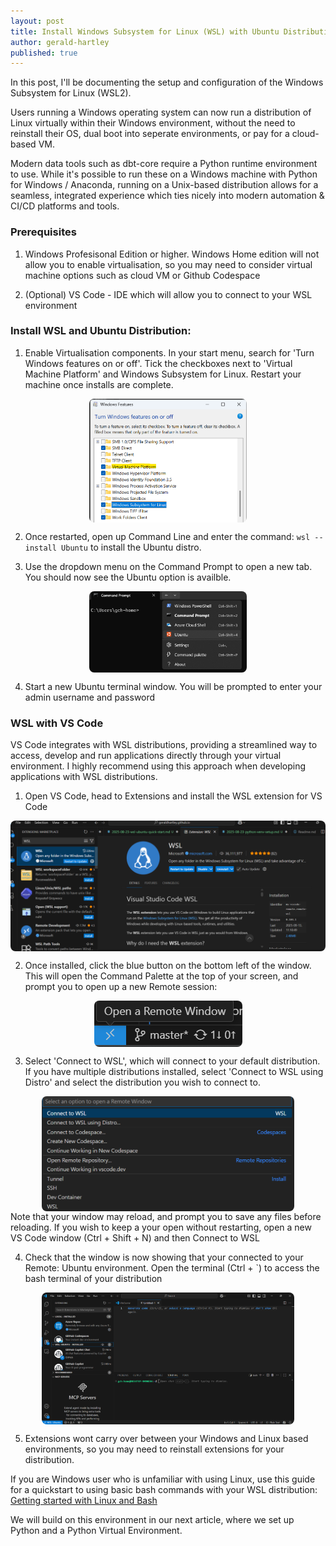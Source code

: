 ```yaml
---
layout: post
title: Install Windows Subsystem for Linux (WSL) with Ubuntu Distribution
author: gerald-hartley
published: true
---
```


In this post, I'll be documenting the setup and configuration of the Windows Subsystem for Linux (WSL2).

Users running a Windows operating system can now run a distribution of Linux virtually within their Windows environment, without the need to reinstall their OS, dual boot into seperate environments, or pay for a cloud-based VM.

Modern data tools such as dbt-core require a Python runtime environment to use. While it's possible to run these on a Windows machine with Python for Windows / Anaconda, running on a Unix-based distribution allows for a seamless, integrated experience which ties nicely into modern automation & CI/CD platforms and tools.

### Prerequisites

1. Windows Profesisonal Edition or higher. Windows Home edition will not allow you to enable virtualisation, so you may need to consider virtual machine options such as cloud VM or Github Codespace

2. (Optional) VS Code - IDE which will allow you to connect to your WSL environment

### Install WSL and Ubuntu Distribution:

1. Enable Virtualisation components. In your start menu, search for 'Turn Windows features on or off'. Tick the checkboxes next to 'Virtual Machine Platform' and Windows Subsystem for Linux. Restart your machine once installs are complete.
<img src="../images/wsl-windows-feats.png" style="display: block; margin-left: auto; margin-right: auto; border-radius: 8px; width: 50%;"/>

2. Once restarted, open up Command Line and enter the command: ```wsl --install Ubuntu``` to install the Ubuntu distro.

3. Use the dropdown menu on the Command Prompt to open a new tab. You should now see the Ubuntu option is availble.
<img src="../images/wsl-cmd-options.png" style="display: block; margin-left: auto; margin-right: auto; border-radius: 8px; width: 50%;"/>

4. Start a new Ubuntu terminal window. You will be prompted to enter your admin username and password

### WSL with VS Code

VS Code integrates with WSL distributions, providing a streamlined way to access, develop and run applications directly through your virtual environment. I highly recommend using this approach when developing applications with WSL distributions.

1. Open VS Code, head to Extensions and install the WSL extension for VS Code
<img src="../images/wsl-vs-extensions.png" style="display: block; margin-left: auto; margin-right: auto; border-radius: 8px;"/>

2. Once installed, click the blue button on the bottom left of the window. This will open the Command Palette at the top of your screen, and prompt you to open up a new Remote session:
<img src="../images/wsl-vscode-remote.png" style="display: block; margin-left: auto; margin-right: auto; border-radius: 8px;"/>

3. Select 'Connect to WSL', which will connect to your default distribution. If you have multiple distributions installed, select 'Connect to WSL using Distro' and select the distribution you wish to connect to. 
<img src="../images/wsl-command-palette.png" style="display: block; margin-left: auto; margin-right: auto; border-radius: 8px; width: 80%;"/>
Note that your window may reload, and prompt you to save any files before reloading. If you wish to keep a your open without restarting, open a new VS Code window (Ctrl + Shift + N) and then Connect to WSL

4. Check that the window is now showing that your connected to your Remote: Ubuntu environment. Open the terminal (Ctrl + `) to access the bash terminal of your distribution
<img src="../images/wsl-vscode-remote-window.png" style="display: block; margin-left: auto; margin-right: auto; border-radius: 8px; width: 80%;"/>

5. Extensions wont carry over between your Windows and Linux based environments, so you may need to reinstall extensions for your distribution.

If you are Windows user who is unfamiliar with using Linux, use this guide for a quickstart to using basic bash commands with your WSL distribution: <a href="https://learn.microsoft.com/en-us/windows/wsl/tutorials/linux">Getting started with Linux and Bash
</a>


We will build on this environment in our next article, where we set up Python and a Python Virtual Environment.